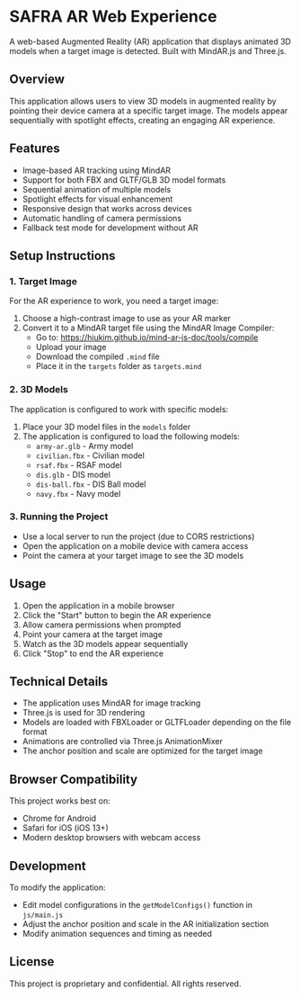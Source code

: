 # SAFRA AR Web Experience

A web-based Augmented Reality (AR) application that displays animated 3D models when a target image is detected. Built with MindAR.js and Three.js.

## Overview

This application allows users to view 3D models in augmented reality by pointing their device camera at a specific target image. The models appear sequentially with spotlight effects, creating an engaging AR experience.

## Features

- Image-based AR tracking using MindAR
- Support for both FBX and GLTF/GLB 3D model formats
- Sequential animation of multiple models
- Spotlight effects for visual enhancement
- Responsive design that works across devices
- Automatic handling of camera permissions
- Fallback test mode for development without AR

## Setup Instructions

### 1. Target Image

For the AR experience to work, you need a target image:

1. Choose a high-contrast image to use as your AR marker
2. Convert it to a MindAR target file using the MindAR Image Compiler:
   - Go to: https://hiukim.github.io/mind-ar-js-doc/tools/compile
   - Upload your image
   - Download the compiled `.mind` file
   - Place it in the `targets` folder as `targets.mind`

### 2. 3D Models

The application is configured to work with specific models:

1. Place your 3D model files in the `models` folder
2. The application is configured to load the following models:
   - `army-ar.glb` - Army model
   - `civilian.fbx` - Civilian model
   - `rsaf.fbx` - RSAF model
   - `dis.glb` - DIS model
   - `dis-ball.fbx` - DIS Ball model
   - `navy.fbx` - Navy model

### 3. Running the Project

- Use a local server to run the project (due to CORS restrictions)
- Open the application on a mobile device with camera access
- Point the camera at your target image to see the 3D models

## Usage

1. Open the application in a mobile browser
2. Click the "Start" button to begin the AR experience
3. Allow camera permissions when prompted
4. Point your camera at the target image
5. Watch as the 3D models appear sequentially
6. Click "Stop" to end the AR experience

## Technical Details

- The application uses MindAR for image tracking
- Three.js is used for 3D rendering
- Models are loaded with FBXLoader or GLTFLoader depending on the file format
- Animations are controlled via Three.js AnimationMixer
- The anchor position and scale are optimized for the target image

## Browser Compatibility

This project works best on:
- Chrome for Android
- Safari for iOS (iOS 13+)
- Modern desktop browsers with webcam access

## Development

To modify the application:

- Edit model configurations in the `getModelConfigs()` function in `js/main.js`
- Adjust the anchor position and scale in the AR initialization section
- Modify animation sequences and timing as needed

## License

This project is proprietary and confidential. All rights reserved.